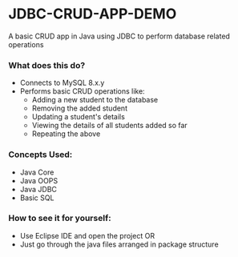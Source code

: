 # JDBC-CRUD-APP-DEMO
A basic CRUD app in Java using JDBC to perform database related operations

### What does this do?
- Connects to MySQL 8.x.y
- Performs basic CRUD operations like:
    - Adding a new student to the database
    - Removing the added student
    - Updating a student's details
    - Viewing the details of all students added so far
    - Repeating the above
### Concepts Used:
- Java Core
- Java OOPS
- Java JDBC
- Basic SQL

### How to see it for yourself:
- Use Eclipse IDE and open the project
OR
- Just go through the java files arranged in package structure
